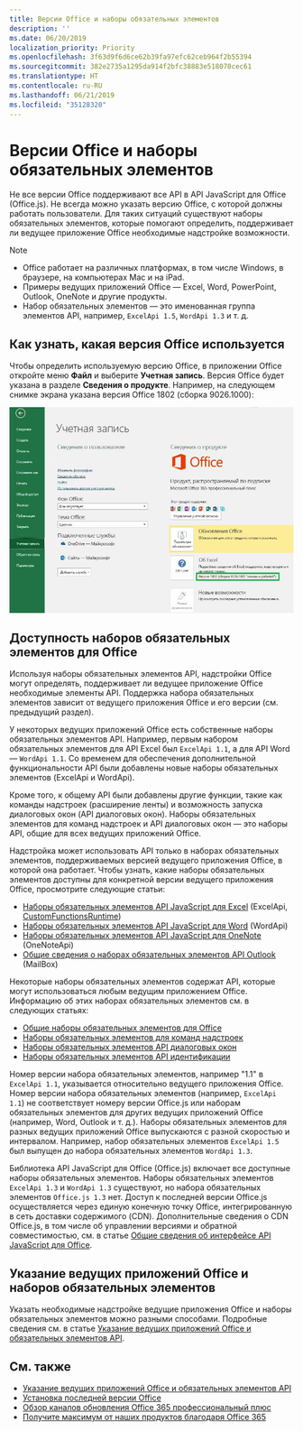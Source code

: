 ```yaml
---
title: Версии Office и наборы обязательных элементов
description: ''
ms.date: 06/20/2019
localization_priority: Priority
ms.openlocfilehash: 3f63d9f6d6ce62b39fa97efc62ceb964f2b55394
ms.sourcegitcommit: 382e2735a1295da914f2bfc38883e518070cec61
ms.translationtype: HT
ms.contentlocale: ru-RU
ms.lasthandoff: 06/21/2019
ms.locfileid: "35128320"
---
```

# <a name="office-versions-and-requirement-sets"></a>Версии Office и наборы обязательных элементов

Не все версии Office поддерживают все API в API JavaScript для Office (Office.js). Не всегда можно указать версию Office, с которой должны работать пользователи.  Для таких ситуаций существуют наборы обязательных элементов, которые помогают определить, поддерживает ли ведущее приложение Office необходимые надстройке возможности. 

> [!NOTE]
> - Office работает на различных платформах, в том числе Windows, в браузере, на компьютерах Mac и на iPad.
> - Примеры ведущих приложений Office — Excel, Word, PowerPoint, Outlook, OneNote и другие продукты.  
> - Набор обязательных элементов — это именованная группа элементов API, например, `ExcelApi 1.5`, `WordApi 1.3` и т. д.  


## <a name="how-to-check-your-office-version"></a>Как узнать, какая версия Office используется

Чтобы определить используемую версию Office, в приложении Office откройте меню **Файл** и выберите **Учетная запись**. Версия Office будет указана в разделе **Сведения о продукте**. Например, на следующем снимке экрана указана версия Office 1802 (сборка 9026.1000):

![Проверка версии Office](../images/office-version-number-ui.jpg)

## <a name="office-requirement-sets-availability"></a>Доступность наборов обязательных элементов для Office

Используя наборы обязательных элементов API, надстройки Office могут определять, поддерживает ли ведущее приложение Office необходимые элементы API. Поддержка набора обязательных элементов зависит от ведущего приложения Office и его версии (см. предыдущий раздел).

У некоторых ведущих приложений Office есть собственные наборы обязательных элементов API. Например, первым набором обязательных элементов для API Excel был `ExcelApi 1.1`, а для API Word — `WordApi 1.1`. Со временем для обеспечения дополнительной функциональности API были добавлены новые наборы обязательных элементов (ExcelApi и WordApi).

Кроме того, к общему API были добавлены другие функции, такие как команды надстроек (расширение ленты) и возможность запуска диалоговых окон (API диалоговых окон). Наборы обязательных элементов для команд надстроек и API диалоговых окон — это наборы API, общие для всех ведущих приложений Office.

Надстройка может использовать API только в наборах обязательных элементов, поддерживаемых версией ведущего приложения Office, в которой она работает. Чтобы узнать, какие наборы обязательных элементов доступны для конкретной версии ведущего приложения Office, просмотрите следующие статьи:

- [Наборы обязательных элементов API JavaScript для Excel](/office/dev/add-ins/reference/requirement-sets/excel-api-requirement-sets) (ExcelApi, [CustomFunctionsRuntime](../excel/custom-functions-architecture.md))
- [Наборы обязательных элементов API JavaScript для Word](/office/dev/add-ins/reference/requirement-sets/word-api-requirement-sets) (WordApi)
- [Наборы обязательных элементов API JavaScript для OneNote](/office/dev/add-ins/reference/requirement-sets/onenote-api-requirement-sets) (OneNoteApi)
- [Общие сведения о наборах обязательных элементов API Outlook](/office/dev/add-ins/reference/requirement-sets/outlook-api-requirement-sets) (MailBox)

Некоторые наборы обязательных элементов содержат API, которые могут использоваться любым ведущим приложением Office. Информацию об этих наборах обязательных элементов см. в следующих статьях:

- [Общие наборы обязательных элементов для Office](/office/dev/add-ins/reference/requirement-sets/office-add-in-requirement-sets)
- [Наборы обязательных элементов для команд надстроек](/office/dev/add-ins/reference/requirement-sets/add-in-commands-requirement-sets)
- [Наборы обязательных элементов API диалоговых окон](/office/dev/add-ins/reference/requirement-sets/dialog-api-requirement-sets)
- [Наборы обязательных элементов API идентификации](/office/dev/add-ins/reference/requirement-sets/identity-api-requirement-sets)

Номер версии набора обязательных элементов, например "1.1" в `ExcelApi 1.1`, указывается относительно ведущего приложения Office. Номер версии набора обязательных элементов (например, `ExcelApi 1.1`) не соответствует номеру версии Office.js или наборам обязательных элементов для других ведущих приложений Office (например, Word, Outlook и т. д.).  Наборы обязательных элементов для разных ведущих приложений Office выпускаются с разной скоростью и интервалом. Например, набор обязательных элементов `ExcelApi 1.5` был выпущен до набора обязательных элементов `WordApi 1.3`.

Библиотека API JavaScript для Office (Office.js) включает все доступные наборы обязательных элементов. Наборы обязательных элементов `ExcelApi 1.3` и `WordApi 1.3` существуют, но набора обязательных элементов `Office.js 1.3` нет. Доступ к последней версии Office.js осуществляется через единую конечную точку Office, интегрированную в сеть доставки содержимого (CDN). Дополнительные сведения о CDN Office.js, в том числе об управлении версиями и обратной совместимостью, см. в статье [Общие сведения об интерфейсе API JavaScript для Office](/office/dev/add-ins/develop/understanding-the-javascript-api-for-office).

## <a name="specify-office-hosts-and-requirement-sets"></a>Указание ведущих приложений Office и наборов обязательных элементов

Указать необходимые надстройке ведущие приложения Office и наборы обязательных элементов можно разными способами.  Подробные сведения см. в статье [Указание ведущих приложений Office и обязательных элементов API](/office/dev/add-ins/develop/specify-office-hosts-and-api-requirements).


## <a name="see-also"></a>См. также

- [Указание ведущих приложений Office и обязательных элементов API](/office/dev/add-ins/develop/specify-office-hosts-and-api-requirements)
- [Установка последней версии Office](/office/dev/add-ins/develop/install-latest-office-version)
- [Обзор каналов обновления Office 365 профессиональный плюс](/deployoffice/overview-of-update-channels-for-office-365-proplus)
- [Получите максимум от наших продуктов благодаря Office 365](https://products.office.com/compare-all-microsoft-office-products?tab=2)
